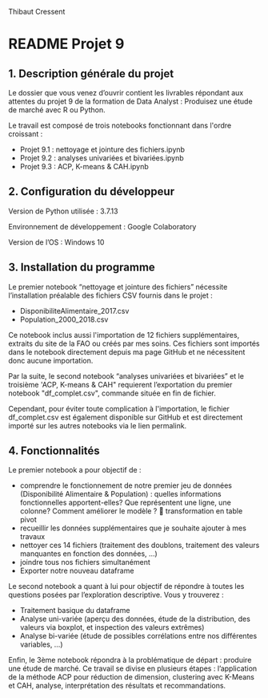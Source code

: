 Thibaut Cressent
# README Projet 9

## 1. Description générale du projet

Le dossier que vous venez d’ouvrir contient les livrables répondant aux attentes du projet 9 de la formation de Data Analyst : Produisez une étude de marché avec R ou Python.

Le travail est composé de trois notebooks fonctionnant dans l'ordre croissant :
- Projet 9.1 : nettoyage et jointure des fichiers.ipynb
- Projet 9.2 : analyses univariées et bivariées.ipynb
- Projet 9.3 : ACP, K-means & CAH.ipynb

## 2. Configuration du développeur

Version de Python utilisée : 3.7.13

Environnement de développement : Google Colaboratory

Version de l’OS : Windows 10

## 3. Installation du programme
Le premier notebook “nettoyage et jointure des fichiers” nécessite l’installation préalable des fichiers CSV fournis dans le projet :
- DisponibiliteAlimentaire_2017.csv
- Population_2000_2018.csv

Ce notebook inclus aussi l'importation de 12 fichiers supplémentaires, extraits du site de la FAO ou créés par mes soins. Ces fichiers sont importés dans le notebook directement depuis ma page GitHub et ne nécessitent donc aucune importation.

Par la suite, le second notebook “analyses univariées et bivariées” et le troisième 'ACP, K-means & CAH" requierent l’exportation du premier notebook "df_complet.csv", commande située en fin de fichier.

Cependant, pour éviter toute complication à l'importation, le fichier df_complet.csv est également disponible sur GitHub et est directement importé sur les autres notebooks via le lien permalink.


## 4. Fonctionnalités

Le premier notebook a pour objectif de :
-	comprendre le fonctionnement de notre premier jeu de données (Disponibilité Alimentaire & Population) : quelles informations fonctionnelles apportent-elles? Que représentent une ligne, une colonne? Comment améliorer le modèle ?  transformation en table pivot
-	recueillir les données supplémentaires que je souhaite ajouter à mes travaux
-	nettoyer ces 14 fichiers (traitement des doublons, traitement des valeurs manquantes en fonction des données, …)
-	joindre tous nos fichiers simultanément
-	Exporter notre nouveau dataframe

Le second notebook a quant à lui pour objectif de répondre à toutes les questions posées par l’exploration descriptive. Vous y trouverez :
-	 Traitement basique du dataframe
-	Analyse uni-variée (aperçu des données, étude de la distribution, des valeurs via boxplot, et inspection des valeurs extrêmes)
-	Analyse bi-variée (étude de possibles corrélations entre nos différentes variables, …)

Enfin, le 3ème notebook répondra à la problématique de départ : produire une étude de marché. Ce travail se divise en plusieurs étapes : l’application de la méthode ACP pour réduction de dimension, clustering avec K-Means et CAH, analyse, interprétation des résultats et recommandations.
